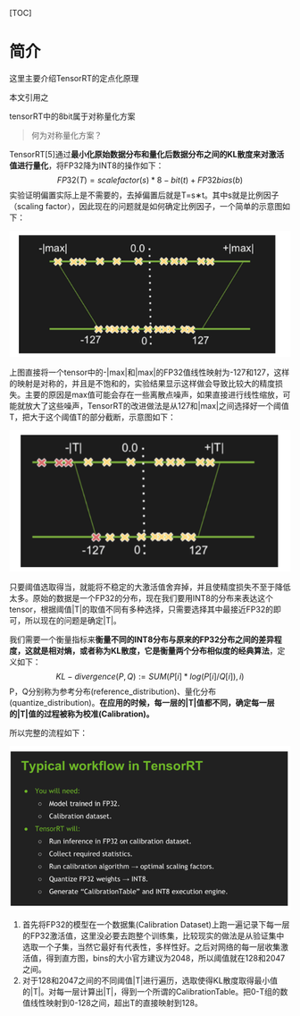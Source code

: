 

[TOC]



# 简介

这里主要介绍TensorRT的定点化原理

本文引用之

[量化原理]: https://mp.weixin.qq.com/s?__biz=MzA3NDIyMjM1NA==&amp;mid=2649038805&amp;idx=1&amp;sn=a39f593e10cdd9de6b968ca42ca6859f&amp;chksm=8712a1a8b06528bed3aab6e6fa8f4c2015997d01a5a5d04abb4f7cc7b665853cc7305a5b638f&amp;scene=21#wechat_redirect

tensorRT中的8bit属于对称量化方案

> 何为对称量化方案？

TensorRT[5]通过**最小化原始数据分布和量化后数据分布之间的KL散度来对激活值进行量化**，将FP32降为INT8的操作如下：
$$
FP32(T) = scalefactor(s) * 8-bit(t) +FP32bias(b)
$$
实验证明偏置实际上是不需要的，去掉偏置后就是T=s∗t。其中s就是比例因子（scaling factor），因此现在的问题就是如何确定比例因子，一个简单的示意图如下：

![](/images/posts/2020-06-28-10-31-30-tensorRT-bit1.png)

上图直接将一个tensor中的-|max|和|max|的FP32值线性映射为-127和127，这样的映射是对称的，并且是不饱和的，实验结果显示这样做会导致比较大的精度损失。主要的原因是max值可能会存在一些离散点噪声，如果直接进行线性缩放，可能就放大了这些噪声，TensorRT的改进做法是从127和|max|之间选择好一个阈值T，把大于这个阈值T的部分截断，示意图如下：

![](/images/posts/2020-06-28-10-32-55-tensorrt-1bit-2.png)

只要阈值选取得当，就能将不稳定的大激活值舍弃掉，并且使精度损失不至于降低太多。原始的数据是一个FP32的分布，现在我们要用INT8的分布来表达这个tensor，根据阈值|T|的取值不同有多种选择，只需要选择其中最接近FP32的即可，所以现在的问题是确定|T|。

我们需要一个衡量指标来**衡量不同的INT8分布与原来的FP32分布之间的差异程度，这就是相对熵，或者称为KL散度，它是衡量两个分布相似度的经典算法**，定义如下：
$$
KL-divergence(P,Q):= SUM(P[i]*log(P[i]/Q[i]),i)
$$
P，Q分别称为参考分布(reference_distribution)、量化分布(quantize_distribution)。**在应用的时候，每一层的|T|值都不同，确定每一层的|T|值的过程被称为校准(Calibration)。**

所以完整的流程如下：

![](/images/posts/2020-06-28-10-35-21-tensorRT-1bit-3.png)



1. 首先将FP32的模型在一个数据集(Calibration Dataset)上跑一遍记录下每一层的FP32激活值，这里没必要去跑整个训练集，比较现实的做法是从验证集中选取一个子集，当然它最好有代表性，多样性好。之后对网络的每一层收集激活值，得到直方图，bins的大小官方建议为2048，所以阈值就在128和2047之间。
2. 对于128和2047之间的不同阈值|T|进行遍历，选取使得KL散度取得最小值的|T|。对每一层计算出|T|，得到一个所谓的CalibrationTable。把0-T组的数值线性映射到0-128之间，超出T的直接映射到128。















